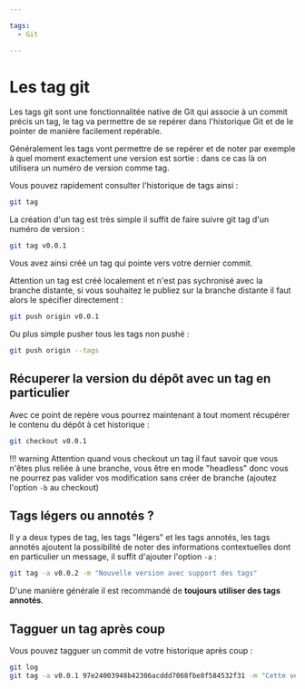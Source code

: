 ```yaml
---

tags:
  - Git

---
```


# Les tag git

Les tags git sont une fonctionnalitée native de Git qui associe à un commit précis un tag, le tag va permettre de se repérer dans l'historique Git et de le pointer de manière facilement repérable.

Généralement les tags vont permettre de se repérer et de noter par exemple à quel moment exactement une version est sortie : dans ce cas là on utilisera un numéro de version comme tag.

Vous pouvez rapidement consulter l'historique de tags ainsi :

```bash
git tag
```

La création d'un tag est très simple il suffit de faire suivre git tag d'un numéro de version :

```bash
git tag v0.0.1
```

Vous avez ainsi créé un tag qui pointe vers votre dernier commit.

Attention un tag est créé localement et n'est pas sychronisé avec la branche distante, si vous souhaitez le publiez sur la branche distante il faut alors le spécifier directement :

```bash
git push origin v0.0.1
```

Ou plus simple pusher tous les tags non pushé :

```bash
git push origin --tags
```

## Récuperer la version du dépôt avec un tag en particulier

Avec ce point de repère vous pourrez maintenant à tout moment récupérer le contenu du dépôt à cet historique :

```bash
git checkout v0.0.1
```

!!! warning
    Attention quand vous checkout un tag il faut savoir que vous n'êtes plus reliée à une branche, vous être en mode "headless" donc vous ne pourrez pas valider vos modification sans créer de branche (ajoutez l'option `-b` au checkout)


## Tags légers ou annotés ?

Il y a deux types de tag, les tags "légers" et les tags annotés, les tags annotés ajoutent la possibilité de noter des informations contextuelles dont en particulier un message, il suffit d'ajouter l'option `-a` :

```bash
git tag -a v0.0.2 -m "Nouvelle version avec support des tags"
```

D'une manière générale il est recommandé de **toujours utiliser des tags annotés**.

## Tagguer un tag après coup

Vous pouvez tagguer un commit de votre historique après coup :

```bash
git log
git tag -a v0.0.1 97e24003948b42306acddd7068fbe8f584532f31 -m "Cette version là marchait très bien sur l'ubuntu 22.04"
```